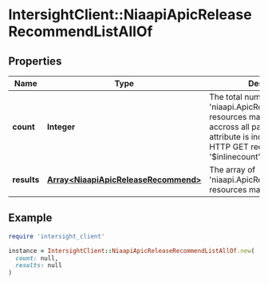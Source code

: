 # IntersightClient::NiaapiApicReleaseRecommendListAllOf

## Properties

| Name | Type | Description | Notes |
| ---- | ---- | ----------- | ----- |
| **count** | **Integer** | The total number of &#39;niaapi.ApicReleaseRecommend&#39; resources matching the request, accross all pages. The &#39;Count&#39; attribute is included when the HTTP GET request includes the &#39;$inlinecount&#39; parameter. | [optional] |
| **results** | [**Array&lt;NiaapiApicReleaseRecommend&gt;**](NiaapiApicReleaseRecommend.md) | The array of &#39;niaapi.ApicReleaseRecommend&#39; resources matching the request. | [optional] |

## Example

```ruby
require 'intersight_client'

instance = IntersightClient::NiaapiApicReleaseRecommendListAllOf.new(
  count: null,
  results: null
)
```

